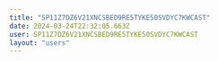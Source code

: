 ```yaml
---
title: "SP11Z7DZ6V21XNCSBED9RE5TYKE50SVDYC7KWCAST"
date: 2024-03-24T22:32:05.663Z
user: SP11Z7DZ6V21XNCSBED9RE5TYKE50SVDYC7KWCAST
layout: "users"
---
```

    